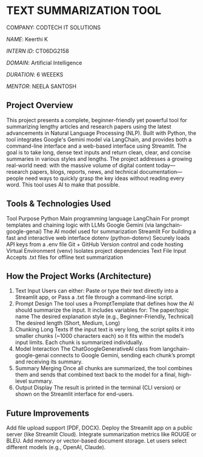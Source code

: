 # TEXT SUMMARIZATION TOOL

COMPANY: CODTECH IT SOLUTIONS

*NAME*: Keerthi K

*INTERN ID*: CT06DG2158

*DOMAIN*: Artificial Intelligence 

*DURATION*: 6 WEEEKS

*MENTOR*: NEELA SANTOSH

## Project Overview
This project presents a complete, beginner-friendly yet powerful tool for summarizing lengthy articles and research papers using the latest advancements in Natural Language Processing (NLP).
Built with Python, the tool integrates Google's Gemini model via LangChain, and provides both a command-line interface and a web-based interface using Streamlit. 
The goal is to take long, dense text inputs and return clean, clear, and concise summaries in various styles and lengths.
The project addresses a growing real-world need: with the massive volume of digital content today—research papers, blogs, reports, news, and technical documentation—people need ways to quickly grasp the key ideas without reading every word. This tool uses AI to make that possible.

## Tools & Technologies Used
Tool	                                         Purpose
Python	                                     Main programming language
LangChain	                                   For prompt templates and chaining logic with LLMs
Google Gemini (via langchain-google-genai)	 The AI model used for summarization
Streamlit	                                   For building a fast and interactive web interface
dotenv (python-dotenv)	                     Securely loads API keys from a .env file
Git + GitHub	                               Version control and code hosting
Virtual Environment (venv)	                 Isolates project dependencies
Text File Input	                             Accepts .txt files for offline text summarization

## How the Project Works (Architecture)
1. Text Input
Users can either:
Paste or type their text directly into a Streamlit app, or
Pass a .txt file through a command-line script.
2. Prompt Design
The tool uses a PromptTemplate that defines how the AI should summarize the input. It includes variables for:
The paper/topic name
The desired explanation style (e.g., Beginner-Friendly, Technical)
The desired length (Short, Medium, Long)
3. Chunking Long Texts
If the input text is very long, the script splits it into smaller chunks (~1000 characters each) so it fits within the model’s input limits. Each chunk is summarized individually.
4. Model Interaction
The ChatGoogleGenerativeAI class from langchain-google-genai connects to Google Gemini, sending each chunk’s prompt and receiving its summary.
5. Summary Merging
Once all chunks are summarized, the tool combines them and sends that combined text back to the model for a final, high-level summary.
6. Output Display
The result is printed in the terminal (CLI version) or shown on the Streamlit interface for end-users.

## Future Improvements
Add file upload support (PDF, DOCX).
Deploy the Streamlit app on a public server (like Streamlit Cloud).
Integrate summarization metrics like ROUGE or BLEU.
Add memory or vector-based document storage.
Let users select different models (e.g., OpenAI, Claude).


